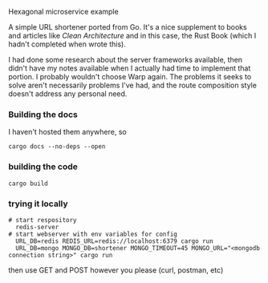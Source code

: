 Hexagonal microservice example

A simple URL shortener ported from Go. It's a nice supplement to books and articles like _Clean Architecture_ and in this case, the Rust Book (which I hadn't completed when wrote this).

I had done some research about the server frameworks available, then didn't have my notes available when I actually had time to implement that portion. I probably wouldn't choose Warp again. The problems it seeks to solve aren't necessarily problems I've had, and the route composition style doesn't address any personal need.

### Building the docs

I haven't hosted them anywhere, so

```
cargo docs --no-deps --open
```

### building the code

```
cargo build
```

### trying it locally

```
# start respository
  redis-server
# start webserver with env variables for config
  URL_DB=redis REDIS_URL=redis://localhost:6379 cargo run
  URL_DB=mongo MONGO_DB=shortener MONGO_TIMEOUT=45 MONGO_URL="<mongodb connection string>" cargo run
```

then use GET and POST however you please (curl, postman, etc)
